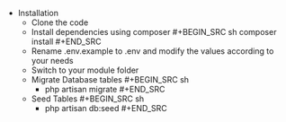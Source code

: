 * Installation
  - Clone the code
  - Install dependencies using composer
  #+BEGIN_SRC sh
  composer install
  #+END_SRC
  - Rename .env.example to .env and modify the values according to your needs
  - Switch to your module folder
  - Migrate Database tables
    #+BEGIN_SRC sh
     - php artisan migrate
    #+END_SRC
  - Seed Tables
    #+BEGIN_SRC sh
     - php artisan db:seed
    #+END_SRC

